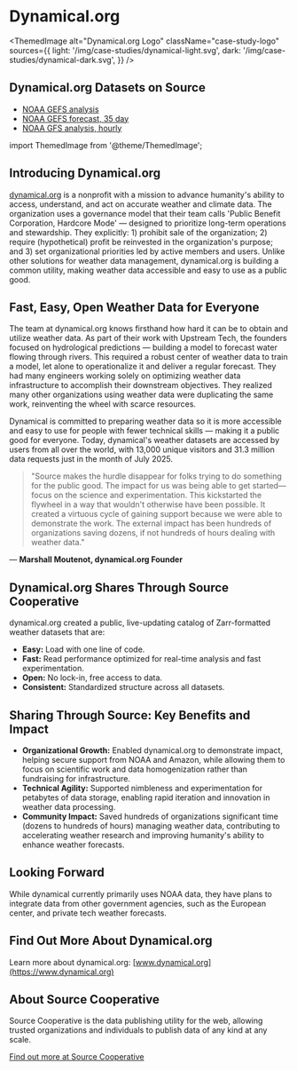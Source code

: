 # Dynamical.org

<ThemedImage
  alt="Dynamical.org Logo"
  className="case-study-logo"
  sources={{
    light: '/img/case-studies/dynamical-light.svg',
    dark: '/img/case-studies/dynamical-dark.svg',
  }}
/>

## Dynamical.org Datasets on Source

- [NOAA GEFS analysis](https://source.coop/dynamical/noaa-gefs-analysis)
- [NOAA GEFS forecast, 35 day](https://source.coop/dynamical/noaa-gefs-forecast-35-day)
- [NOAA GFS analysis, hourly](https://source.coop/dynamical/noaa-gfs-analysis-hourly)

import ThemedImage from '@theme/ThemedImage';

## Introducing Dynamical.org

[dynamical.org](https://dynamical.org) is a nonprofit with a mission to advance humanity's ability to access, understand, and act on accurate weather and climate data. The organization uses a governance model that their team calls 'Public Benefit Corporation, Hardcore Mode' — designed to prioritize long-term operations and stewardship. They explicitly: 1) prohibit sale of the organization; 2) require (hypothetical) profit be reinvested in the organization's purpose; and 3) set organizational priorities led by active members and users. Unlike other solutions for weather data management, dynamical.org is building a common utility, making weather data accessible and easy to use as a public good.

## Fast, Easy, Open Weather Data for Everyone

The team at dynamical.org knows firsthand how hard it can be to obtain and utilize weather data. As part of their work with Upstream Tech, the founders focused on hydrological predictions — building a model to forecast water flowing through rivers. This required a robust center of weather data to train a model, let alone to operationalize it and deliver a regular forecast. They had many engineers working solely on optimizing weather data infrastructure to accomplish their downstream objectives. They realized many other organizations using weather data were duplicating the same work, reinventing the wheel with scarce resources.

Dynamical is committed to preparing weather data so it is more accessible and easy to use for people with fewer technical skills — making it a public good for everyone. Today, dynamical's weather datasets are accessed by users from all over the world, with 13,000 unique visitors and 31.3 million data requests just in the month of July 2025.

> "Source makes the hurdle disappear for folks trying to do something for the public good. The impact for us was being able to get started—focus on the science and experimentation. This kickstarted the flywheel in a way that wouldn't otherwise have been possible. It created a virtuous cycle of gaining support because we were able to demonstrate the work. The external impact has been hundreds of organizations saving dozens, if not hundreds of hours dealing with weather data."

&mdash; **Marshall Moutenot, dynamical.org Founder**

## Dynamical.org Shares Through Source Cooperative

dynamical.org created a public, live-updating catalog of Zarr-formatted weather datasets that are:

- **Easy:** Load with one line of code.
- **Fast:** Read performance optimized for real-time analysis and fast experimentation.
- **Open:** No lock-in, free access to data.
- **Consistent:** Standardized structure across all datasets.

## Sharing Through Source: Key Benefits and Impact

- **Organizational Growth:** Enabled dynamical.org to demonstrate impact, helping secure support from NOAA and Amazon, while allowing them to focus on scientific work and data homogenization rather than fundraising for infrastructure.
- **Technical Agility:** Supported nimbleness and experimentation for petabytes of data storage, enabling rapid iteration and innovation in weather data processing.
- **Community Impact:** Saved hundreds of organizations significant time (dozens to hundreds of hours) managing weather data, contributing to accelerating weather research and improving humanity's ability to enhance weather forecasts.

## Looking Forward

While dynamical currently primarily uses NOAA data, they have plans to integrate data from other government agencies, such as the European center, and private tech weather forecasts.

## Find Out More About Dynamical.org

Learn more about dynamical.org: [www.dynamical.org](https://www.dynamical.org)

## About Source Cooperative

Source Cooperative is the data publishing utility for the web, allowing trusted organizations and individuals to publish data of any kind at any scale.

[Find out more at Source Cooperative](https://source.coop/)